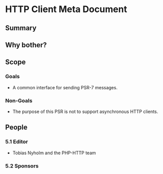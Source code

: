 HTTP Client Meta Document
=========================

## Summary

## Why bother?

## Scope

### Goals

* A common interface for sending PSR-7 messages.   

### Non-Goals

* The purpose of this PSR is not to support asynchronous HTTP clients.  

## People

### 5.1 Editor

* Tobias Nyholm and the PHP-HTTP team

### 5.2 Sponsors
